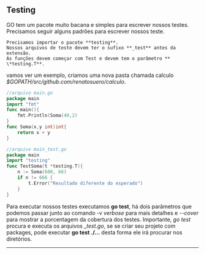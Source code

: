 ## Testing
GO tem um pacote muito bacana e simples para escrever nossos testes. Precisamos seguir alguns padrões para escrever nossos teste.

	Precisamos importar o pacote **testing**.
	Nossos arquivos de teste devem ter o sufixo **_test** antes da extensão.
	As funções devem começar com Test e devem tem o parâmetro ** \*testing.T**.

vamos ver um exemplo, criamos uma nova pasta chamada calculo *$GOPATH/src/github.com/renatosuero/calculo*.
```go
//arquivo main.go
package main
import "fmt"
func main(){
	fmt.Println(Soma(40,2)
}
func Soma(x,y int)int{
	return x + y
}
```
```go
//arquivo main_test.go
package main
import "testing"
func TestSoma(t *testing.T){
	n := Soma(600, 66)
	if n != 666 {
		t.Error("Resultado diferente do esperado")
	}
}
```

Para executar nossos testes executamos **go test**, há dois parâmetros que podemos passar junto ao comando -v *verbose* para mais detalhes e *--cover* para mostrar a porcentagem da cobertura dos testes. Importante, *go test* procura e executa os arquivos *_test.go*, se se criar seu projeto com packages, pode executar **go test ./...** desta forma ele irá procurar nos diretórios.

---
